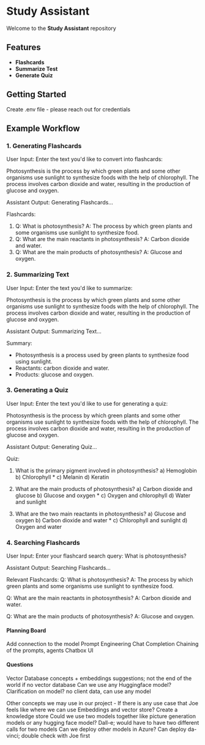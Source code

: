 # Study Assistant

Welcome to the **Study Assistant** repository

## Features
- **Flashcards**
- **Summarize Test**
- **Generate Quiz**

## Getting Started

Create .env file - please reach out for credentials

## Example Workflow

### 1. Generating Flashcards

User Input:
Enter the text you'd like to convert into flashcards:

Photosynthesis is the process by which green plants and some other organisms use sunlight to synthesize foods with the help of chlorophyll. The process involves carbon dioxide and water, resulting in the production of glucose and oxygen.

Assistant Output:
Generating Flashcards...

Flashcards:
1. Q: What is photosynthesis?
   A: The process by which green plants and some organisms use sunlight to synthesize food.
2. Q: What are the main reactants in photosynthesis?
   A: Carbon dioxide and water.
3. Q: What are the main products of photosynthesis?
   A: Glucose and oxygen.


### 2. Summarizing Text

User Input:
Enter the text you'd like to summarize:

Photosynthesis is the process by which green plants and some other organisms use sunlight to synthesize foods with the help of chlorophyll. The process involves carbon dioxide and water, resulting in the production of glucose and oxygen.

Assistant Output:
Summarizing Text...

Summary:
- Photosynthesis is a process used by green plants to synthesize food using sunlight.
- Reactants: carbon dioxide and water.
- Products: glucose and oxygen.


### 3. Generating a Quiz

User Input:
Enter the text you'd like to use for generating a quiz:

Photosynthesis is the process by which green plants and some other organisms use sunlight to synthesize foods with the help of chlorophyll. The process involves carbon dioxide and water, resulting in the production of glucose and oxygen.

Assistant Output:
Generating Quiz...

Quiz:
1. What is the primary pigment involved in photosynthesis?
   a) Hemoglobin
   b) Chlorophyll *
   c) Melanin
   d) Keratin

2. What are the main products of photosynthesis?
   a) Carbon dioxide and glucose
   b) Glucose and oxygen *
   c) Oxygen and chlorophyll
   d) Water and sunlight

3. What are the two main reactants in photosynthesis?
   a) Glucose and oxygen
   b) Carbon dioxide and water *
   c) Chlorophyll and sunlight
   d) Oxygen and water


### 4. Searching Flashcards

User Input:
Enter your flashcard search query: 
What is photosynthesis?

Assistant Output:
Searching Flashcards...

Relevant Flashcards:
Q: What is photosynthesis?
A: The process by which green plants and some organisms use sunlight to synthesize food.

Q: What are the main reactants in photosynthesis?
A: Carbon dioxide and water.

Q: What are the main products of photosynthesis?
A: Glucose and oxygen.


#### Planning Board

Add connection to the model
Prompt Engineering
Chat Completion
Chaining of the prompts, agents
Chatbox UI

#### Questions

Vector Database concepts + embeddings suggestions; not the end of the world if no vector database
Can we use any Huggingface model? Clarification on model? no client data, can use any model

Other concepts we may use in our project -
If there is any use case that Joe feels like where we can use Embeddings and vector store? Create a knowledge store
Could we use two models together like picture generation models or any hugging face model? Dall-e; would have to have two different calls for two models
Can we deploy other models in Azure? Can deploy da-vinci; double check with Joe first
